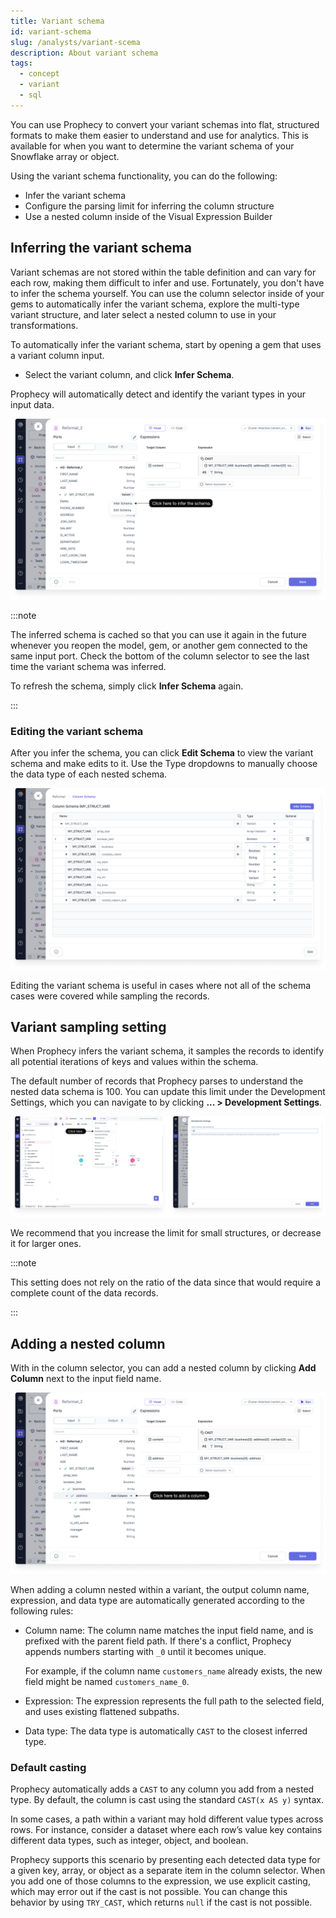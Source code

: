 ```yaml
---
title: Variant schema
id: variant-schema
slug: /analysts/variant-scema
description: About variant schema
tags:
  - concept
  - variant
  - sql
---
```


You can use Prophecy to convert your variant schemas into flat, structured formats to make them easier to understand and use for analytics. This is available for when you want to determine the variant schema of your Snowflake array or object.

Using the variant schema functionality, you can do the following:

- Infer the variant schema
- Configure the parsing limit for inferring the column structure
- Use a nested column inside of the Visual Expression Builder

## Inferring the variant schema

Variant schemas are not stored within the table definition and can vary for each row, making them difficult to infer and use. Fortunately, you don't have to infer the schema yourself. You can use the column selector inside of your gems to automatically infer the variant schema, explore the multi-type variant structure, and later select a nested column to use in your transformations.

To automatically infer the variant schema, start by opening a gem that uses a variant column input.

- Select the variant column, and click **Infer Schema**.

Prophecy will automatically detect and identify the variant types in your input data.

![Schema and column selector](img/variant-infer-schema.png)

:::note

The inferred schema is cached so that you can use it again in the future whenever you reopen the model, gem, or another gem connected to the same input port. Check the bottom of the column selector to see the last time the variant schema was inferred.

To refresh the schema, simply click **Infer Schema** again.

:::

### Editing the variant schema

After you infer the schema, you can click **Edit Schema** to view the variant schema and make edits to it. Use the Type dropdowns to manually choose the data type of each nested schema.

![Edit schema view](img/variant-edit-schema.png)

Editing the variant schema is useful in cases where not all of the schema cases were covered while sampling the records.

## Variant sampling setting

When Prophecy infers the variant schema, it samples the records to identify all potential iterations of keys and values within the schema.

The default number of records that Prophecy parses to understand the nested data schema is 100. You can update this limit under the Development Settings, which you can navigate to by clicking **... > Development Settings**.

![Variant sampling setting](img/variant-sampling-setting.png)

We recommend that you increase the limit for small structures, or decrease it for larger ones.

:::note

This setting does not rely on the ratio of the data since that would require a complete count of the data records.

:::

## Adding a nested column

With in the column selector, you can add a nested column by clicking **Add Column** next to the input field name.

![Add column](img/variant-add-column.png)

When adding a column nested within a variant, the output column name, expression, and data type are automatically generated according to the following rules:

- Column name: The column name matches the input field name, and is prefixed with the parent field path. If there's a conflict, Prophecy appends numbers starting with `_0` until it becomes unique.

  For example, if the column name `customers_name` already exists, the new field might be named `customers_name_0`.

- Expression: The expression represents the full path to the selected field, and uses existing flattened subpaths.

- Data type: The data type is automatically `CAST` to the closest inferred type.

### Default casting

Prophecy automatically adds a `CAST` to any column you add from a nested type. By default, the column is cast using the standard `CAST(x AS y)` syntax.

In some cases, a path within a variant may hold different value types across rows. For instance, consider a dataset where each row’s value key contains different data types, such as integer, object, and boolean.

Prophecy supports this scenario by presenting each detected data type for a given key, array, or object as a separate item in the column selector. When you add one of those columns to the expression, we use explicit casting, which may error out if the cast is not possible. You can change this behavior by using `TRY_CAST`, which returns `null` if the cast is not possible.
